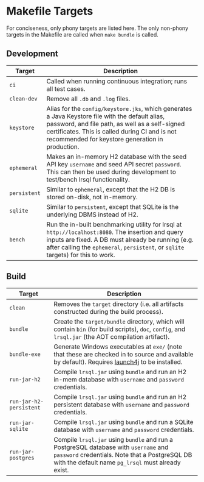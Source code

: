 # Makefile Targets

For conciseness, only phony targets are listed here. The only non-phony targets in the Makefile are called when `make bundle` is called.

## Development

| Target | Description |
| --- | --- |
| `ci` | Called when running continuous integration; runs all test cases. |
| `clean-dev` | Remove all `.db` and `.log` files.
| `keystore` | Alias for the `config/keystore.jks`, which generates a Java Keystore file with the default alias, password, and file path, as well as a self-signed certificates. This is called during CI and is not recommended for keystore generation in production. |
| `ephemeral` | Makes an in-memory H2 database with the seed API key `username` and seed API secret `password`. This can then be used during development to test/bench lrsql functionality. |
| `persistent` | Similar to `ephemeral`, except that the H2 DB is stored on-disk, not in-memory. |
| `sqlite` | Similar to `persistent`, except that SQLite is the underlying DBMS instead of H2. |
| `bench` | Run the in-built benchmarking utility for lrsql at `http://localhost:8080`. The insertion and query inputs are fixed. A DB must already be running (e.g. after calling the `ephemeral`, `persistent`, or `sqlite` targets) for this to work. |

## Build

| Target | Description |
| --- | --- |
| `clean` | Removes the `target` directory (i.e. all artifacts constructed during the build process). |
| `bundle` | Create the `target/bundle` directory, which will contain `bin` (for build scripts), `doc`, `config`, and `lrsql.jar` (the AOT compilation artifact). |
| `bundle-exe` | Generate Windows executables at `exe/` (note that these are checked in to source and available by default). Requires [launch4j](http://launch4j.sourceforge.net/index.html) to be installed.
| `run-jar-h2` | Compile `lrsql.jar` using `bundle` and run an H2 in-mem database with `username` and `password` credentials. |
| `run-jar-h2-persistent` | Compile `lrsql.jar` using `bundle` and run an H2 persistent database with `username` and `password` credentials. |
| `run-jar-sqlite` | Compile `lrsql.jar` using `bundle` and run a SQLite database with `username` and `password` credentials. |
| `run-jar-postgres` | Compile `lrsql.jar` using `bundle` and run a PostgreSQL database with `username` and `password` credentials. Note that a PostgreSQL DB with the default name `pg_lrsql` must already exist. |

